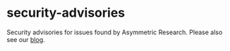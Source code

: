 # security-advisories
Security advisories for issues found by Asymmetric Research. Please also see our [blog](https://www.asymmetric.re/blog).
